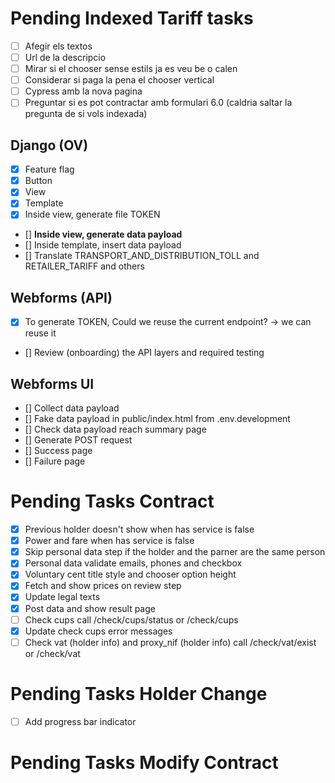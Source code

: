 # Pending Indexed Tariff tasks

- [ ] Afegir els textos
- [ ] Url de la descripcio
- [ ] Mirar si el chooser sense estils ja es veu be o calen
- [ ] Considerar si paga la pena el chooser vertical
- [ ] Cypress amb la nova pagina
- [ ] Preguntar si es pot contractar amb formulari 6.0 (caldria saltar la pregunta de si vols indexada)

## Django (OV)

- [x] Feature flag
- [X] Button
- [X] View
- [X] Template
- [X] Inside view, generate file TOKEN
- [] **Inside view, generate data payload**
- [] Inside template, insert data payload
- [] Translate TRANSPORT_AND_DISTRIBUTION_TOLL and RETAILER_TARIFF and others


## Webforms (API)

- [x] To generate TOKEN, Could we reuse the current endpoint? -> we can reuse it
- [] Review (onboarding) the API layers and required testing

## Webforms UI

- [] Collect data payload
- [] Fake data payload in public/index.html from .env.development
- [] Check data payload reach summary page
- [] Generate POST request
- [] Success page
- [] Failure page

# Pending Tasks Contract

- [x] Previous holder doesn't show when has service is false
- [x] Power and fare when has service is false
- [x] Skip personal data step if the holder and the parner are the same person
- [x] Personal data validate emails, phones and checkbox
- [x] Voluntary cent title style and chooser option height
- [x] Fetch and show prices on review step
- [x] Update legal texts
- [x] Post data and show result page
- [ ] Check cups call /check/cups/status or /check/cups
- [x] Update check cups error messages
- [ ] Check vat (holder info) and proxy_nif (holder info) call /check/vat/exist or /check/vat

# Pending Tasks Holder Change

- [ ] Add progress bar indicator

# Pending Tasks Modify Contract
